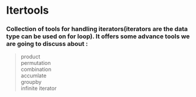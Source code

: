 # Itertools

### Collection of tools for handling iterators(iterators are the data type can be used on for loop). It offers some advance tools we are going to discuss about : 

>product<br/>
>permutation<br/>
>combination<br/>
>accumlate<br/>
>groupby<br/>
>infinite iterator<br/>
